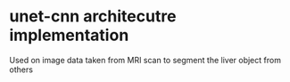 # unet-cnn architecutre implementation 
Used on image data taken from MRI scan to segment the liver object from others
